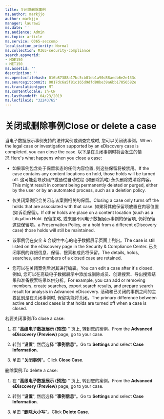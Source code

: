 ```yaml
---
title: 关闭或删除事例
ms.author: markjjo
author: markjjo
manager: laurawi
ms.date: ''
ms.audience: Admin
ms.topic: article
ms.service: O365-seccomp
localization_priority: Normal
ms.collection: M365-security-compliance
search.appverid:
- MOE150
- MET150
ms.assetid: ''
description: ''
ms.openlocfilehash: 016b87388a17bc5cb01eb1a90d88aedb6e2e133c
ms.sourcegitcommit: 0017dc6a5f81c165d9dfd88be39a6bb17856582e
ms.translationtype: MT
ms.contentlocale: zh-CN
ms.lasthandoff: 04/23/2019
ms.locfileid: "32243765"
---
```

# <a name="close-or-delete-a-case"></a><span data-ttu-id="9791a-102">关闭或删除事例</span><span class="sxs-lookup"><span data-stu-id="9791a-102">Close or delete a case</span></span>

<span data-ttu-id="9791a-103">当电子数据展示事例支持的法律案例或调查完成时, 您可以关闭该事例。</span><span class="sxs-lookup"><span data-stu-id="9791a-103">When the legal case or investigation supported by an eDiscovery case is completed, you can close the case.</span></span> <span data-ttu-id="9791a-104">以下是在关闭事例时将会发生的情况:</span><span class="sxs-lookup"><span data-stu-id="9791a-104">Here's what happens when you close a case:</span></span>

- <span data-ttu-id="9791a-105">如果事例包含处于保留状态的任何内容位置, 则这些保留将被禁用。</span><span class="sxs-lookup"><span data-stu-id="9791a-105">If the case contains any content locations on hold, those holds will be turned off.</span></span> <span data-ttu-id="9791a-106">这可能会导致用户或通过自动过程 (如删除策略) 永久删除或清除内容。</span><span class="sxs-lookup"><span data-stu-id="9791a-106">This might result in content being permanently deleted or purged, either by the user or by an automated process, such as a deletion policy.</span></span>

- <span data-ttu-id="9791a-107">仅关闭案例只会关闭与该案例相关的保留。</span><span class="sxs-lookup"><span data-stu-id="9791a-107">Closing a case only turns off the holds that are associated with that case.</span></span> <span data-ttu-id="9791a-108">如果将其他保留项放置在内容位置 (如诉讼保留)。</span><span class="sxs-lookup"><span data-stu-id="9791a-108">If other holds are place on a content location (such as a Litigation Hold.</span></span> <span data-ttu-id="9791a-109">保留策略, 或来自不同电子数据展示事例的保留项, 仍将保留这些保留项。</span><span class="sxs-lookup"><span data-stu-id="9791a-109">a Preservation Policy, or a hold from a different eDiscovery case) those holds will still be maintained.</span></span>

- <span data-ttu-id="9791a-110">该事例仍在安全 & 合规性中心的电子数据展示页面上列出。</span><span class="sxs-lookup"><span data-stu-id="9791a-110">The case is still listed on the eDiscovery page in the Security & Compliance Center.</span></span> <span data-ttu-id="9791a-111">已关闭事例的详细信息、保留、搜索和成员将保留。</span><span class="sxs-lookup"><span data-stu-id="9791a-111">The details, holds, searches, and members of a closed case are retained.</span></span>

- <span data-ttu-id="9791a-112">您可以在关闭案例后对其进行编辑。</span><span class="sxs-lookup"><span data-stu-id="9791a-112">You can edit a case after it's closed.</span></span> <span data-ttu-id="9791a-113">例如, 您可以在高级电子数据展示中添加或删除成员、创建搜索、导出搜索结果和准备搜索结果以供分析。</span><span class="sxs-lookup"><span data-stu-id="9791a-113">For example, you can add or removing members, create searches, export search results, and prepare search result for analysis in Advanced eDiscovery.</span></span> <span data-ttu-id="9791a-114">活动和已关闭的事例之间的主要区别是在关闭事例时, 保留功能将关闭。</span><span class="sxs-lookup"><span data-stu-id="9791a-114">The primary difference between active and closed cases is that holds are turned off when a case is closed.</span></span>

<span data-ttu-id="9791a-115">若要关闭事例:</span><span class="sxs-lookup"><span data-stu-id="9791a-115">To close a case:</span></span>

1. <span data-ttu-id="9791a-116">在 "**高级电子数据展示 (预览)** " 页上, 转到您的案例。</span><span class="sxs-lookup"><span data-stu-id="9791a-116">From the **Advanced eDiscovery (Preview)** page, go to your case.</span></span>

2. <span data-ttu-id="9791a-117">转到 "**设置**", 然后选择 "**事例信息**"。</span><span class="sxs-lookup"><span data-stu-id="9791a-117">Go to **Settings** and select **Case Information**.</span></span> 

3. <span data-ttu-id="9791a-118">单击 "**关闭事例**"。</span><span class="sxs-lookup"><span data-stu-id="9791a-118">Click **Close Case**.</span></span> 

<span data-ttu-id="9791a-119">删除案例:</span><span class="sxs-lookup"><span data-stu-id="9791a-119">To delete a case:</span></span>

1. <span data-ttu-id="9791a-120">在 "**高级电子数据展示 (预览)** " 页上, 转到您的案例。</span><span class="sxs-lookup"><span data-stu-id="9791a-120">From the **Advanced eDiscovery (Preview)** page, go to your case.</span></span>

2. <span data-ttu-id="9791a-121">转到 "**设置**", 然后选择 "**事例信息**"。</span><span class="sxs-lookup"><span data-stu-id="9791a-121">Go to **Settings** and select **Case Information**.</span></span> 

3. <span data-ttu-id="9791a-122">单击 "**删除大小写**"。</span><span class="sxs-lookup"><span data-stu-id="9791a-122">Click **Delete Case**.</span></span> 
